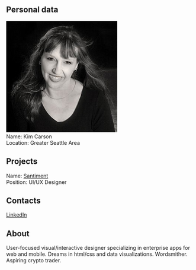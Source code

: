 ## Personal data
![ photo](../people/photo/kim_carson.jpg)  
Name: Kim Carson   
Location: Greater Seattle Area  
## Projects 
Name: [Santiment](../projects/santiment.md)    
Position: UI/UX Designer   
## Contacts
[LinkedIn](https://www.linkedin.com/in/kimcarson/)  
## About
User-focused visual/interactive designer specializing in enterprise apps for web and mobile. Dreams in html/css and data visualizations. Wordsmither. Aspiring crypto trader.  